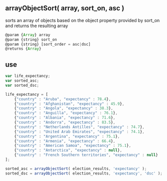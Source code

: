 ## arrayObjectSort( array, sort_on, asc )
sorts an array of objects based on the object property provided by sort_on and returns the resulting array
```javascript
@param {Array} array
@param {string} sort_on
@param {string} [sort_order = asc|dsc]
@returns {Array}
```

## use
```javascript
var life_expectancy;
var sorted_asc;
var sorted_dsc;

life_expectancy = [
    {"country" : "Aruba", "expectancy" : 78.4},
    {"country" : "Afghanistan", "expectancy" : 45.9},
    {"country" : "Angola", "expectancy" : 38.3},
    {"country" : "Anguilla", "expectancy" : 76.1},
    {"country" : "Albania", "expectancy" : 71.6},
    {"country" : "Andorra", "expectancy" : 83.5},
    {"country" : "Netherlands Antilles", "expectancy" : 74.7},
    {"country" : "United Arab Emirates", "expectancy" : 74.1},
    {"country" : "Argentina", "expectancy" : 75.1},
    {"country" : "Armenia", "expectancy" : 66.4},
    {"country" : "American Samoa", "expectancy" : 75.1},
    {"country" : "Antarctica", "expectancy" : null},
    {"country" : "French Southern territories", "expectancy" : null}
];

sorted_asc = arrayObjectSort( election_results, 'expectancy' );
sorted_dsc = arrayObjectSort( election_results, 'expectancy', 'dsc' );
```
